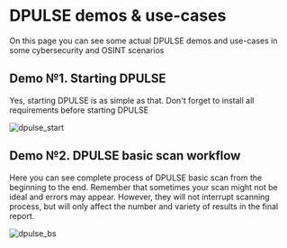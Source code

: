 # DPULSE demos & use-cases

On this page you can see some actual DPULSE demos and use-cases in some cybersecurity and OSINT scenarios

## Demo №1. Starting DPULSE

Yes, starting DPULSE is as simple as that. Don't forget to install all requirements before starting DPULSE

![dpulse_start](https://github.com/user-attachments/assets/9ec0ab73-2206-4d38-bae6-e88656e17f95) 

## Demo №2. DPULSE basic scan workflow

Here you can see complete process of DPULSE basic scan from the beginning to the end. Remember that sometimes your scan might not be ideal and errors may appear. However, they will not interrupt scanning process, but will only affect the number and variety of results in the final report.

![dpulse_bs](https://github.com/user-attachments/assets/b0ad7827-6dac-4f82-a369-4447a0e1c878)

